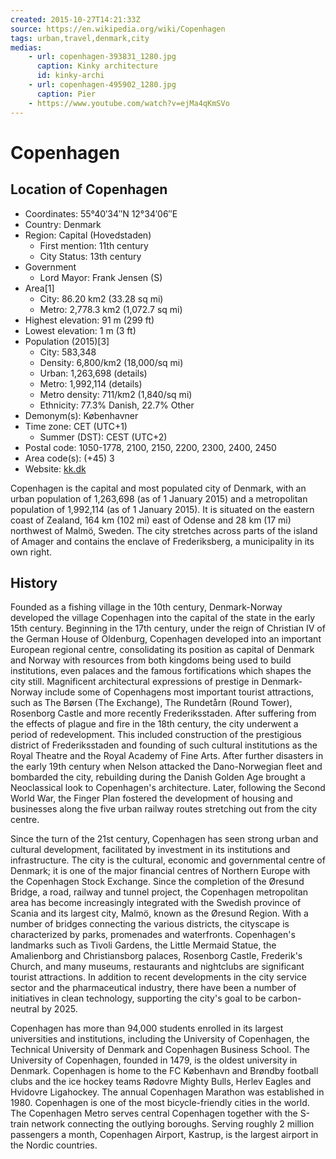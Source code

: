 ```yaml
---
created: 2015-10-27T14:21:33Z
source: https://en.wikipedia.org/wiki/Copenhagen
tags: urban,travel,denmark,city
medias:
    - url: copenhagen-393831_1280.jpg
      caption: Kinky architecture
      id: kinky-archi
    - url: copenhagen-495902_1280.jpg
      caption: Pier
    - https://www.youtube.com/watch?v=ejMa4qKmSVo
---
```


# Copenhagen

## Location of Copenhagen
 * Coordinates: 55°40′34″N 12°34′06″E
 * Country: Denmark
 * Region: Capital (Hovedstaden)
    * First mention: 11th century
    * City Status: 13th century
 * Government
    * Lord Mayor: Frank Jensen (S)
 * Area[1]
    * City: 86.20 km2 (33.28 sq mi)
    * Metro: 2,778.3 km2 (1,072.7 sq mi)
 * Highest elevation: 91 m (299 ft)
 * Lowest elevation: 1 m (3 ft)
 * Population (2015)[3]
    * City: 583,348
    * Density: 6,800/km2 (18,000/sq mi)
    * Urban: 1,263,698 (details)
    * Metro: 1,992,114 (details)
    * Metro density: 711/km2 (1,840/sq mi)
    * Ethnicity: 77.3% Danish, 22.7% Other
 * Demonym(s): Københavner
 * Time zone: CET (UTC+1)
    * Summer (DST): CEST (UTC+2)
 * Postal code: 1050-1778, 2100, 2150, 2200, 2300, 2400, 2450
 * Area code(s): (+45) 3
 * Website: [kk.dk](http://www.kk.dk)

Copenhagen is the capital and most populated city of Denmark, with an urban population of 1,263,698 (as of 1 January 2015) and a metropolitan population of 1,992,114 (as of 1 January 2015). It is situated on the eastern coast of Zealand, 164 km (102 mi) east of Odense and 28 km (17 mi) northwest of Malmö, Sweden. The city stretches across parts of the island of Amager and contains the enclave of Frederiksberg, a municipality in its own right.

## History

Founded as a fishing village in the 10th century, Denmark-Norway developed the village Copenhagen into the capital of the state in the early 15th century. Beginning in the 17th century, under the reign of Christian IV of the German House of Oldenburg, Copenhagen developed into an important European regional centre, consolidating its position as capital of Denmark and Norway with resources from both kingdoms being used to build institutions, even palaces and the famous fortifications which shapes the city still. Magnificent architectural expressions of prestige in Denmark-Norway include some of Copenhagens most important tourist attractions, such as The Børsen (The Exchange), The Rundetårn (Round Tower), Rosenborg Castle and more recently Frederiksstaden. After suffering from the effects of plague and fire in the 18th century, the city underwent a period of redevelopment. This included construction of the prestigious district of Frederiksstaden and founding of such cultural institutions as the Royal Theatre and the Royal Academy of Fine Arts. After further disasters in the early 19th century when Nelson attacked the Dano-Norwegian fleet and bombarded the city, rebuilding during the Danish Golden Age brought a Neoclassical look to Copenhagen's architecture. Later, following the Second World War, the Finger Plan fostered the development of housing and businesses along the five urban railway routes stretching out from the city centre.

Since the turn of the 21st century, Copenhagen has seen strong urban and cultural development, facilitated by investment in its institutions and infrastructure. The city is the cultural, economic and governmental centre of Denmark; it is one of the major financial centres of Northern Europe with the Copenhagen Stock Exchange. Since the completion of the Øresund Bridge, a road, railway and tunnel project, the Copenhagen metropolitan area has become increasingly integrated with the Swedish province of Scania and its largest city, Malmö, known as the Øresund Region. With a number of bridges connecting the various districts, the cityscape is characterized by parks, promenades and waterfronts. Copenhagen's landmarks such as Tivoli Gardens, the Little Mermaid Statue, the Amalienborg and Christiansborg palaces, Rosenborg Castle, Frederik's Church, and many museums, restaurants and nightclubs are significant tourist attractions. In addition to recent developments in the city service sector and the pharmaceutical industry, there have been a number of initiatives in clean technology, supporting the city's goal to be carbon-neutral by 2025.

Copenhagen has more than 94,000 students enrolled in its largest universities and institutions, including the University of Copenhagen, the Technical University of Denmark and Copenhagen Business School. The University of Copenhagen, founded in 1479, is the oldest university in Denmark. Copenhagen is home to the FC København and Brøndby football clubs and the ice hockey teams Rødovre Mighty Bulls, Herlev Eagles and Hvidovre Ligahockey. The annual Copenhagen Marathon was established in 1980. Copenhagen is one of the most bicycle-friendly cities in the world. The Copenhagen Metro serves central Copenhagen together with the S-train network connecting the outlying boroughs. Serving roughly 2 million passengers a month, Copenhagen Airport, Kastrup, is the largest airport in the Nordic countries.
